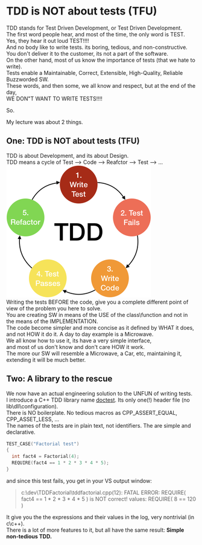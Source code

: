 # TDD is NOT about tests (TFU)

TDD stands for Test Driven Development, or Test Driven Development.  
The first word people hear, and most of the time, the only word is TEST.  
Yes, they hear it out loud TEST!!!!  
And no body like to write tests. its boring, tedious, and non-constructive.  
You don't deliver it to the customer, its not a part of the software.  
On the other hand, most of us know the importance of tests (that we hate to write).  
Tests enable a Maintainable, Correct, Extensible, High-Quality, Reliable Buzzworded SW.  
These words, and then some, we all know and respect, but at the end of the day,  
WE DON"T WANT TO WRITE TESTS!!!!   

So.  

My lecture was about 2 things. 

## One: TDD is NOT about tests (TFU)    
TDD is about Development, and its about Design.  
TDD means a cycle of Test --> Code --> Reafctor --> Test --> ...  
![](img/TDDScheme.png)  
Writing the tests BEFORE the code, give you a complete different point of view of the problem you here to solve.  
You are creating SW in means of the USE of the class\function and not in the means of the IMPLEMENTATION.  
The code become simpler and more concise as it defined by WHAT it does, and not HOW it do it.
A day to day example is a Microwave.  
We all know how to use it, its have a very simple interface,   
and most of us don't know and don't care HOW it work.  
The more our SW will resemble a Microwave, a Car, etc, maintaining it, extending it will be much better.

## Two: A library to the rescue
We now have an actual engineering solution to the UNFUN of writing tests.  
I introduce a C++ TDD library name [doctest](https://github.com/onqtam/doctest).
Its only one(!) header file (no lib\dll\configuration).  
There is NO boilerplate. No tedious macros as CPP_ASSERT_EQUAL, CPP_ASSET_LESS, ...  
The names of the tests are in plain text, not identifiers.
The are simple and declarative.
  ```cpp
  TEST_CASE("Factorial test")
  {
    int fact4 = Factorial(4);
	REQUIRE(fact4 == 1 * 2 * 3 * 4 * 5);
  }
```
and since this test fails, you get in your VS output window:
> c:\dev\TDDFactorial\tddfactorial.cpp(12): FATAL ERROR: REQUIRE( fact4 == 1 * 2 * 3 * 4 * 5 ) is NOT correct!
  values: REQUIRE( 8 == 120 )

It give you the the expressions and their values in the log, very nontrivial (in c\c++).  
There is a lot of more features to it, but all have the same result: **Simple non-tedious TDD.**


